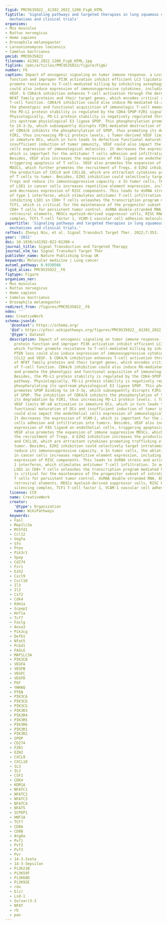 ```yaml
---
figid: PMC9535022__41392_2022_1200_Fig6_HTML
figtitle: 'Signaling pathways and targeted therapies in lung squamous cell carcinoma:
  mechanisms and clinical trials'
organisms:
- Mus musculus
- Rattus norvegicus
- Homo sapiens
- Drosophila melanogaster
- Lareunionomyces loeiensis
- Camelus bactrianus
pmcid: PMC9535022
filename: 41392_2022_1200_Fig6_HTML.jpg
figlink: /pmc/articles/PMC9535022/figure/Fig6/
number: F6
caption: Impact of oncogenic signaling on tumor immune response. a Loss of PTEN protein
  function and improper PI3K activation inhibit efficient LC3 lipidation, which further
  promote resistance to T-cell-mediated killing by inhibiting autophagy. PTEN loss
  could also induce expression of immunosuppressive cytokines, including CCL12 and
  VEGF. b CDK4/6 inhibition enhances T-cell activation through the derepression of
  NFAT family proteins and their target genes, which encodes critical regulators of
  T-cell function. CDK4/6 inhibition could also induce Rb-mediated G1-arrest and promote
  the phenotypic and functional acquisition of immunologic T-cell memory. Besides,
  the PD-L1 protein stability is regulated by the CDK4-SPOP-FZR1 signaling pathway.
  Physiologically, PD-L1 protein stability is negatively regulated through phosphorylating
  its upstream physiological E3 ligase SPOP. This phosphorylation promotes SPOP binding
  to 14-3-3γ, which subsequently disrupts FZR1-mediated destruction of SPOP. The inhibition
  of CDK4/6 inhibits the phosphorylation of SPOP, thus promoting its degradation by
  FZR1, thus increasing PD-L1 protein levels. c Tumor-derived VEGF limits NF-κB activation
  in immature DCs, which in turn leads to defective functional maturation of DCs and
  insufficient induction of tumor immunity. VEGF could also impact the endothelial
  cells expression of immunological molecules. It decreases the expression of VCAM-1,
  which is important for the antitumor T cells adhesion and infiltration into tumors.
  Besides, VEGF also increases the expression of FAS ligand on endothelial cells,
  triggering apoptosis of T cells. VEGF also promotes the expansion of immune suppressive
  MDSCs, which further promotes the recruitment of Tregs. d EZH2 inhibition increases
  the production of CXCL9 and CXCL10, which are attractant cytokines promoting trafficking
  of T cells to tumor. Besides, EZH2 inhibition could selectively target intratumeral
  Tregs and reduce its immunosuppressive capacity. e In tumor cells, the ablation
  of LSD1 in cancer cells increases repetitive element expression, including ERVs,
  and decreases expression of RISC components. This leads to dsRNA stress and activation
  of type 1 interferon, which stimulates antitumor T-cell infiltration. In addition,
  inhibiting LSD1 in CD8+ T cells unleashes the transcription program mediated by
  TCF1, which is critical for the maintenance of the progenitor subset of intratumoral
  CD8+ T cells for persistent tumor control. dsRNA double-stranded RNA, ERVs endogenous
  retroviral elements, MDSCs myeloid-derived suppressor cells, RISC RNA-induced silencing
  complex, TCF1 T-cell factor 1, VCAM-1 vascular cell adhesion molecule-1
papertitle: 'Signaling pathways and targeted therapies in lung squamous cell carcinoma:
  mechanisms and clinical trials.'
reftext: Zhenyi Niu, et al. Signal Transduct Target Ther. 2022;7:353.
year: '2022'
doi: 10.1038/s41392-022-01200-x
journal_title: Signal Transduction and Targeted Therapy
journal_nlm_ta: Signal Transduct Target Ther
publisher_name: Nature Publishing Group UK
keywords: Molecular medicine | Lung cancer
automl_pathway: 0.9330566
figid_alias: PMC9535022__F6
figtype: Figure
organisms_ner:
- Mus musculus
- Rattus norvegicus
- Homo sapiens
- Camelus bactrianus
- Drosophila melanogaster
redirect_from: /figures/PMC9535022__F6
ndex: ''
seo: CreativeWork
schema-jsonld:
  '@context': https://schema.org/
  '@id': https://pfocr.wikipathways.org/figures/PMC9535022__41392_2022_1200_Fig6_HTML.html
  '@type': Dataset
  description: Impact of oncogenic signaling on tumor immune response. a Loss of PTEN
    protein function and improper PI3K activation inhibit efficient LC3 lipidation,
    which further promote resistance to T-cell-mediated killing by inhibiting autophagy.
    PTEN loss could also induce expression of immunosuppressive cytokines, including
    CCL12 and VEGF. b CDK4/6 inhibition enhances T-cell activation through the derepression
    of NFAT family proteins and their target genes, which encodes critical regulators
    of T-cell function. CDK4/6 inhibition could also induce Rb-mediated G1-arrest
    and promote the phenotypic and functional acquisition of immunologic T-cell memory.
    Besides, the PD-L1 protein stability is regulated by the CDK4-SPOP-FZR1 signaling
    pathway. Physiologically, PD-L1 protein stability is negatively regulated through
    phosphorylating its upstream physiological E3 ligase SPOP. This phosphorylation
    promotes SPOP binding to 14-3-3γ, which subsequently disrupts FZR1-mediated destruction
    of SPOP. The inhibition of CDK4/6 inhibits the phosphorylation of SPOP, thus promoting
    its degradation by FZR1, thus increasing PD-L1 protein levels. c Tumor-derived
    VEGF limits NF-κB activation in immature DCs, which in turn leads to defective
    functional maturation of DCs and insufficient induction of tumor immunity. VEGF
    could also impact the endothelial cells expression of immunological molecules.
    It decreases the expression of VCAM-1, which is important for the antitumor T
    cells adhesion and infiltration into tumors. Besides, VEGF also increases the
    expression of FAS ligand on endothelial cells, triggering apoptosis of T cells.
    VEGF also promotes the expansion of immune suppressive MDSCs, which further promotes
    the recruitment of Tregs. d EZH2 inhibition increases the production of CXCL9
    and CXCL10, which are attractant cytokines promoting trafficking of T cells to
    tumor. Besides, EZH2 inhibition could selectively target intratumeral Tregs and
    reduce its immunosuppressive capacity. e In tumor cells, the ablation of LSD1
    in cancer cells increases repetitive element expression, including ERVs, and decreases
    expression of RISC components. This leads to dsRNA stress and activation of type
    1 interferon, which stimulates antitumor T-cell infiltration. In addition, inhibiting
    LSD1 in CD8+ T cells unleashes the transcription program mediated by TCF1, which
    is critical for the maintenance of the progenitor subset of intratumoral CD8+
    T cells for persistent tumor control. dsRNA double-stranded RNA, ERVs endogenous
    retroviral elements, MDSCs myeloid-derived suppressor cells, RISC RNA-induced
    silencing complex, TCF1 T-cell factor 1, VCAM-1 vascular cell adhesion molecule-1
  license: CC0
  name: CreativeWork
  creator:
    '@type': Organization
    name: WikiPathways
  keywords:
  - Fasl
  - Map1lc3a
  - Mthfd1
  - Ccl12
  - Vegfa
  - Sfn
  - Pten
  - Pik3r1
  - Spop
  - Cd274
  - Fzr1
  - Ezh2
  - Cxcl9
  - Cxcl10
  - Il3
  - Il2
  - Csf2
  - Cdk4
  - Kdm1a
  - Scpep1
  - Hnf1a
  - Tcf7
  - Faslg
  - Anxa3
  - Pik3cg
  - Defb1
  - Nfat5
  - Pcbd1
  - FASLG
  - MAP1LC3A
  - PIK3CB
  - VEGFA
  - VEGFB
  - VEGFC
  - VEGFD
  - PGF
  - YWHAQ
  - PTEN
  - PIK3CA
  - PIK3CD
  - PIK3CG
  - PIK3R3
  - PIK3R4
  - PIK3R5
  - PIK3R6
  - PIK3R1
  - PIK3R2
  - SPOP
  - CD274
  - FZR1
  - EZH2
  - CXCL9
  - CXCL10
  - IL3
  - IL2
  - CSF2
  - CDK4
  - KDM1A
  - NFATC1
  - NFATC2
  - NFATC3
  - NFATC4
  - NFAT5
  - SCPEP1
  - HNF1A
  - TCF7
  - CD8A
  - CD8B
  - Atg8a
  - Pvf1
  - Pvf2
  - Pvf3
  - Pvr
  - 14-3-3zeta
  - 14-3-3epsilon
  - Pi3K21B
  - Pi3K59F
  - Pi3K68D
  - Pi3K92E
  - rdx
  - E(z)
  - Lsd-1
  - Su(var)3-3
  - NFAT
  - rb
  - pan
---
```

